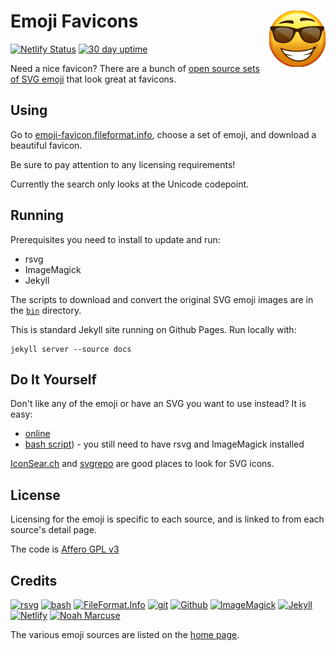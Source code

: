 # Emoji Favicons [<img alt="emoji-favicon logo" src="docs/favicon.svg" height="90" align="right" />](https://emoji-favicon.fileformat.info/)

[![Netlify Status](https://api.netlify.com/api/v1/badges/bd529929-0d6b-43ca-b2b9-ecc8d9685db4/deploy-status)](https://app.netlify.com/sites/svg-emoji-favicon/deploys)
[![30 day uptime](https://img.shields.io/nodeping/uptime/k4vws8sh-l4s3-4pmc-ad3t-vi9r0344u3cj.svg?label=30-day%20uptime&style=flat)](https://nodeping.com/reports/checks/k4vws8sh-l4s3-4pmc-ad3t-vi9r0344u3cj)

Need a nice favicon?  There are a bunch of [open source sets of SVG emoji](https://github.com/VectorLogoZone/awesome-emoji#images) that look great at favicons.

## Using

Go to [emoji-favicon.fileformat.info](https://emoji-favicon.fileformat.info/), choose a set of emoji, and download a beautiful favicon.

Be sure to pay attention to any licensing requirements!

Currently the search only looks at the Unicode codepoint.

## Running

Prerequisites you need to install to update and run:

- rsvg
- ImageMagick
- Jekyll

The scripts to download and convert the original SVG emoji images are in the [`bin`](bin/) directory.

This is standard Jekyll site running on Github Pages.  Run locally with:

```
jekyll server --source docs
```

## Do It Yourself

Don't like any of the emoji or have an SVG you want to use instead?  It is easy:

* [online](https://favicon.fileformat.info/)
* [bash script](bin/svg2ico.sh)) - you still need to have rsvg and ImageMagick installed

[IconSear.ch](IconSear.ch) and [svgrepo](https://www.svgrepo.com/) are good places to look for SVG icons.

## License

Licensing for the emoji is specific to each source, and is linked to from each source's detail page.

The code is [Affero GPL v3](LICENSE.txt)

## Credits

[![rsvg](https://www.vectorlogo.zone/logos/gnome/gnome-ar21.svg)](https://wiki.gnome.org/Projects/LibRsvg "build-time rasterization")
[![bash](https://www.vectorlogo.zone/logos/gnu_bash/gnu_bash-ar21.svg)](https://www.gnu.org/software/bash/ "scripting")
[![FileFormat.Info](https://www.vectorlogo.zone/logos/fileformatinfo/fileformatinfo-ar21.svg)](https://www.fileformat.info/ "Online format conversion")
[![git](https://www.vectorlogo.zone/logos/git-scm/git-scm-ar21.svg)](https://git-scm.com/ "Version control")
[![Github](https://www.vectorlogo.zone/logos/github/github-ar21.svg)](https://www.github.com/ "git hosting")
[![ImageMagick](https://www.vectorlogo.zone/logos/imagemagick/imagemagick-ar21.svg)](https://www.imagemagick.org/ "Image manipulation")
[![Jekyll](https://www.vectorlogo.zone/logos/jekyllrb/jekyllrb-ar21.svg)](https://jekyllrb.com/ "Static site generator")
[![Netlify](https://www.vectorlogo.zone/logos/netlify/netlify-ar21.svg)](https://www.netlify.com/ "CI and hosting")
[![Noah Marcuse](https://www.vectorlogo.zone/logos/marcuse_ink/marcuse_ink-ar21.svg)](https://noah.marcuse.ink/ "Making logos!")

The various emoji sources are listed on the [home page](https://emoji-favicon.fileformat.info/).

